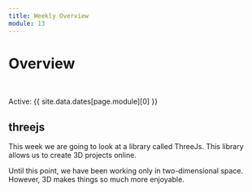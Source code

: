 ```yaml
---
title: Weekly Overview
module: 13
---
```


# Overview 


<br />


Active: {{ site.data.dates[page.module][0] }}


## threejs

This week we are going to look at a library called ThreeJs.  This library allows us to create 3D projects online.

Until this point, we have been working only in two-dimensional space. However, 3D makes things so much more enjoyable.



